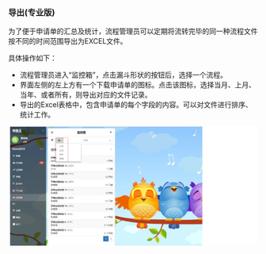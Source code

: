 ### 导出(专业版)
为了便于申请单的汇总及统计，流程管理员可以定期将流转完毕的同一种流程文件按不同的时间范围导出为EXCEL文件。

具体操作如下：

- 流程管理员进入“监控箱”，点击漏斗形状的按钮后，选择一个流程。
- 界面左侧的左上方有一个下载申请单的图标。点击该图标，选择当月、上月、当年、或者所有，则导出对应的文件记录。
- 导出的Excel表格中，包含申请单的每个字段的内容。可以对文件进行排序、统计工作。

![导出](images/excel.png)


